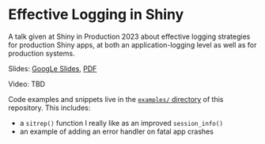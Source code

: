 # Effective Logging in Shiny

A talk given at Shiny in Production 2023 about effective logging strategies for 
production Shiny apps, at both an application-logging level as well as for production
systems.


Slides: [GoogLe Slides](https://docs.google.com/presentation/d/1xt7rEwlkm8Uwtu1DWrrJ9n08V_V77Fxf8aKREPlVzrg/edit), [PDF](https://github.com/tanho63/talk_shinyprod2023_logging/blob/main/effective_logging_for_shiny.pdf)

Video: TBD

Code examples and snippets live in the [`examples/` directory](https://github.com/tanho63/talk_shinyprod2023_logging/tree/main/examples)
of this repository. This includes:

- a `sitrep()` function I really like as an improved `session_info()`
- an example of adding an error handler on fatal app crashes
